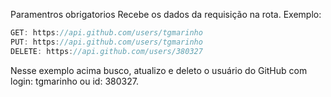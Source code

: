 Paramentros obrigatorios
Recebe os dados da requisição na rota.
Exemplo:

```jsx
GET: https://api.github.com/users/tgmarinho
PUT: https://api.github.com/users/tgmarinho
DELETE: https://api.github.com/users/380327

```

Nesse exemplo acima busco, atualizo e deleto o usuário do GitHub com login: tgmarinho ou id: 380327.
